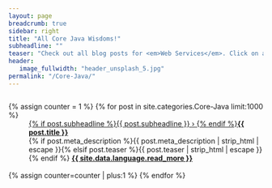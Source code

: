 ```yaml
---
layout: page
breadcrumb: true
sidebar: right
title: "All Core Java Wisdoms!"
subheadline: ""
teaser: "Check out all blog posts for <em>Web Services</em>. Click on a headline to read the teaser."
header:
   image_fullwidth: "header_unsplash_5.jpg"
permalink: "/Core-Java/"
---
```

<div id="blog-index" class="row">
	<div class="small-12 columns t30">
		<dl class="accordion" data-accordion>
			{% assign counter = 1 %}
			{% for post in site.categories.Core-Java limit:1000 %}
			<dd class="accordion-navigation">
			<a href="#panel{{ counter }}"><span class="iconfont"></span> {% if post.subheadline %}{{ post.subheadline }} › {% endif %}<strong>{{ post.title }}</strong></a>
				<div id="panel{{ counter }}" class="content">
					{% if post.meta_description %}{{ post.meta_description | strip_html | escape }}{% elsif post.teaser %}{{ post.teaser | strip_html | escape }}{% endif %}
					<a href="{{ site.url }}{{ site.baseurl }}{{ post.url }}" title="Read {{ post.title | escape_once }}"><strong>{{ site.data.language.read_more }}</strong></a><br><br>
				</div>
			</dd>
			{% assign counter=counter | plus:1 %}
			{% endfor %}
		</dl>
	</div><!-- /.small-12.columns -->
</div><!-- /.row -->
